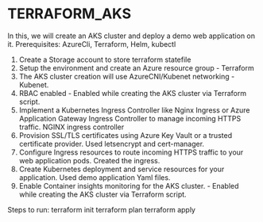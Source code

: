 # TERRAFORM_AKS
In this, we will create an AKS cluster and deploy a demo web application on it. Prerequisites: AzureCli, Terraform, Helm, kubectl

1. Create a Storage account to store terraform statefile
2. Setup the environment and create an Azure resource group - Terraform
3. The AKS cluster creation will use AzureCNI/Kubenet networking - Kubenet.
4. RBAC enabled - Enabled while creating the AKS cluster via Terraform script.
5. Implement a Kubernetes Ingress Controller like Nginx Ingress or Azure Application Gateway Ingress Controller to manage incoming HTTPS traffic. NGINX ingress controller
6. Provision SSL/TLS certificates using Azure Key Vault or a trusted certificate provider. Used letsencrypt and cert-manager.
7. Configure Ingress resources to route incoming HTTPS traffic to your web application pods. Created the ingress.
8. Create Kubernetes deployment and service resources for your application. Used demo application Yaml files.
9. Enable Container insights monitoring for the AKS cluster. - Enabled while creating the AKS cluster via Terraform script.

Steps to run:
terraform init
terraform plan
terraform apply
